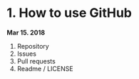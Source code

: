 # 1. How to use GitHub


**Mar 15. 2018**
1) Repository 
2) Issues
3) Pull requests
4) Readme / LICENSE
